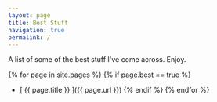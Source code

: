 ```yaml
---
layout: page
title: Best Stuff
navigation: true
permalink: /
---
```


A list of some of the best stuff I've come across. Enjoy.

{% for page in site.pages %}
  {% if page.best == true %}
  * [ {{ page.title }} ]({{ page.url }})
  {% endif %}
{% endfor %}
